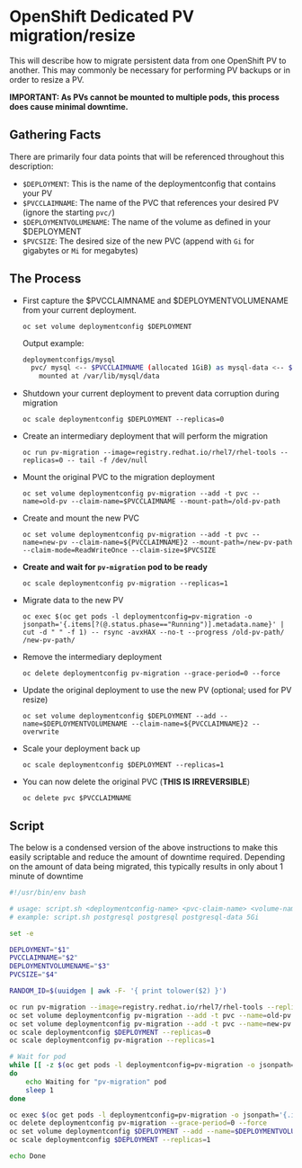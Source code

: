 # OpenShift Dedicated PV migration/resize

This will describe how to migrate persistent data from one OpenShift PV to another. This may commonly
be necessary for performing PV backups or in order to resize a PV.

**IMPORTANT: As PVs cannot be mounted to multiple pods, this process does cause minimal downtime.**

## Gathering Facts

There are primarily four data points that will be referenced throughout this description:

- `$DEPLOYMENT`: This is the name of the deploymentconfig that contains your PV
- `$PVCCLAIMNAME`: The name of the PVC that references your desired PV (ignore the starting `pvc/`)
- `$DEPLOYMENTVOLUMENAME`: The name of the volume as defined in your $DEPLOYMENT
- `$PVCSIZE`: The desired size of the new PVC (append with `Gi` for gigabytes or `Mi` for megabytes)

## The Process

- First capture the $PVCCLAIMNAME and $DEPLOYMENTVOLUMENAME from your current deployment.

      oc set volume deploymentconfig $DEPLOYMENT

   Output example:

   ```sh
   deploymentconfigs/mysql
     pvc/ mysql <-- $PVCCLAIMNAME (allocated 1GiB) as mysql-data <-- $DEPLOYMENTVOLUMENAME
       mounted at /var/lib/mysql/data
   ```

- Shutdown your current deployment to prevent data corruption during migration

      oc scale deploymentconfig $DEPLOYMENT --replicas=0

- Create an intermediary deployment that will perform the migration

      oc run pv-migration --image=registry.redhat.io/rhel7/rhel-tools --replicas=0 -- tail -f /dev/null

- Mount the original PVC to the migration deployment

      oc set volume deploymentconfig pv-migration --add -t pvc --name=old-pv --claim-name=$PVCCLAIMNAME --mount-path=/old-pv-path

- Create and mount the new PVC

      oc set volume deploymentconfig pv-migration --add -t pvc --name=new-pv --claim-name=${PVCCLAIMNAME}2 --mount-path=/new-pv-path --claim-mode=ReadWriteOnce --claim-size=$PVCSIZE

- **Create and wait for `pv-migration` pod to be ready**

      oc scale deploymentconfig pv-migration --replicas=1

- Migrate data to the new PV

      oc exec $(oc get pods -l deploymentconfig=pv-migration -o jsonpath='{.items[?(@.status.phase=="Running")].metadata.name}' | cut -d " " -f 1) -- rsync -avxHAX --no-t --progress /old-pv-path/ /new-pv-path/

- Remove the intermediary deployment

      oc delete deploymentconfig pv-migration --grace-period=0 --force

- Update the original deployment to use the new PV (optional; used for PV resize)

      oc set volume deploymentconfig $DEPLOYMENT --add --name=$DEPLOYMENTVOLUMENAME --claim-name=${PVCCLAIMNAME}2 --overwrite

- Scale your deployment back up

      oc scale deploymentconfig $DEPLOYMENT --replicas=1

- You can now delete the original PVC (**THIS IS IRREVERSIBLE**)

      oc delete pvc $PVCCLAIMNAME

## Script

The below is a condensed version of the above instructions to make this easily scriptable and reduce the amount of downtime required. Depending on the amount of data being migrated, this typically results in only about 1 minute of downtime

```bash
#!/usr/bin/env bash

# usage: script.sh <deploymentconfig-name> <pvc-claim-name> <volume-name-on-deployment> <desired-pvc-size>
# example: script.sh postgresql postgresql postgresql-data 5Gi

set -e

DEPLOYMENT="$1"
PVCCLAIMNAME="$2"
DEPLOYMENTVOLUMENAME="$3"
PVCSIZE="$4"

RANDOM_ID=$(uuidgen | awk -F- '{ print tolower($2) }')

oc run pv-migration --image=registry.redhat.io/rhel7/rhel-tools --replicas=0 -- tail -f /dev/null
oc set volume deploymentconfig pv-migration --add -t pvc --name=old-pv --claim-name=$PVCCLAIMNAME --mount-path=/old-pv-path
oc set volume deploymentconfig pv-migration --add -t pvc --name=new-pv --claim-name=${PVCCLAIMNAME}${RANDOM_ID} --mount-path=/new-pv-path --claim-mode=ReadWriteOnce --claim-size=$PVCSIZE
oc scale deploymentconfig $DEPLOYMENT --replicas=0
oc scale deploymentconfig pv-migration --replicas=1

# Wait for pod
while [[ -z $(oc get pods -l deploymentconfig=pv-migration -o jsonpath='{.items[?(@.status.phase=="Running")].metadata.name}' | cut -d " " -f 1) ]]
do
    echo Waiting for "pv-migration" pod
    sleep 1
done

oc exec $(oc get pods -l deploymentconfig=pv-migration -o jsonpath='{.items[?(@.status.phase=="Running")].metadata.name}' | cut -d " " -f 1) -- rsync -avxHAX --no-t --progress /old-pv-path/ /new-pv-path/
oc delete deploymentconfig pv-migration --grace-period=0 --force
oc set volume deploymentconfig $DEPLOYMENT --add --name=$DEPLOYMENTVOLUMENAME --claim-name=${PVCCLAIMNAME}${RANDOM_ID} --overwrite
oc scale deploymentconfig $DEPLOYMENT --replicas=1

echo Done
```
